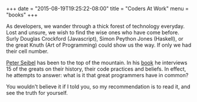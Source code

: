 +++
date = "2015-08-19T19:25:22-08:00"
title = "Coders At Work"
menu = "books"
+++

As developers, we wander through a thick forest of technology everyday.  Lost and unsure, we wish to find the wise ones who have come before.  Surly Douglas Crockford (Javascript), Simon Peython Jones (Haskell), or the great Knuth (Art of Programming) could show us the way.  If only we had their cell number.

[Peter Seibel](https://www.linkedin.com/in/peter-seibel-39518a72) has been to the top of the mountain.  In his [book](http://www.amazon.com/Coders-Work-Reflections-Craft-Programming/dp/1430219483) he interviews 15 of the greats on their history, their code practices and beliefs.  In effect, he attempts to answer: what is it that great programmers have in common?

You wouldn't believe it if I told you, so my recommendation is to read it, and see the truth for yourself.
